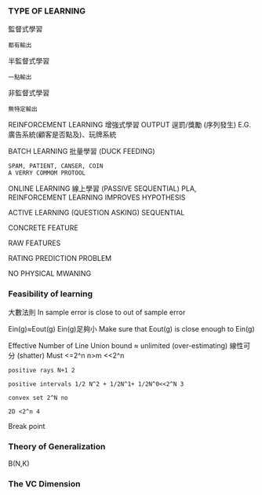 ### TYPE OF LEARNING
監督式學習

	都有輸出
	
半監督式學習
		
	一點輸出

非監督式學習
	
	無特定輸出
	
REINFORCEMENT LEARNING 增強式學習
	OUTPUT 逞罰/獎勵 (序列發生)
	E.G. 廣告系統(顧客是否點及)、玩牌系統

BATCH LEARNING 批量學習 (DUCK FEEDING)

	SPAM, PATIENT, CANSER, COIN 
	A VERRY COMMOM PROTOOL

ONLINE LEARNING 線上學習 (PASSIVE SEQUENTIAL)
	PLA, REINFORCEMENT LEARNING
	IMPROVES HYPOTHESIS

ACTIVE LEARNING (QUESTION ASKING) 
		SEQUENTIAL


CONCRETE FEATURE 

RAW FEATURES

RATING PREDICTION PROBLEM

NO PHYSICAL MWANING 


### Feasibility of learning 
大數法則
In sample error is close to out of sample error


Ein(g)≈Eout(g)
Ein(g)足夠小
Make sure that Eout(g) is close enough to Ein(g)


Effective Number of Line
Union bound ≈ unlimited (over-estimating)
線性可分 (shatter)
Must <=2^n 
n>m <<2^n 
 

	positive rays N+1 2

	positive intervals 1/2 N^2 + 1/2N^1+ 1/2N^0<<2^N 3

	convex set 2^N no

	2D <2^n 4

Break point

### Theory of Generalization
B(N,K)

### The VC Dimension  
